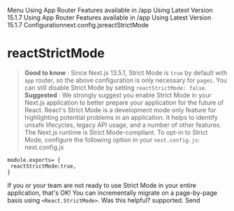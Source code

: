 Menu
Using App Router
Features available in /app
Using Latest Version
15.1.7
Using App Router
Features available in /app
Using Latest Version
15.1.7
Configurationnext.config.jsreactStrictMode
# reactStrictMode
> **Good to know** : Since Next.js 13.5.1, Strict Mode is `true` by default with `app` router, so the above configuration is only necessary for `pages`. You can still disable Strict Mode by setting `reactStrictMode: false`.
> **Suggested** : We strongly suggest you enable Strict Mode in your Next.js application to better prepare your application for the future of React.
React's Strict Mode is a development mode only feature for highlighting potential problems in an application. It helps to identify unsafe lifecycles, legacy API usage, and a number of other features.
The Next.js runtime is Strict Mode-compliant. To opt-in to Strict Mode, configure the following option in your `next.config.js`:
next.config.js
```
module.exports= {
 reactStrictMode:true,
}
```

If you or your team are not ready to use Strict Mode in your entire application, that's OK! You can incrementally migrate on a page-by-page basis using `<React.StrictMode>`.
Was this helpful?
supported.
Send
